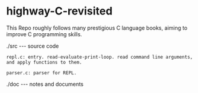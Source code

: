 # highway-C-revisited

This Repo roughly follows many prestigious C language books, aiming to improve C programming skills.

./src --- source code

    repl.c: entry. read-evaluate-print-loop. read command line arguments, and apply functions to them.

    parser.c: parser for REPL.

./doc --- notes and documents
